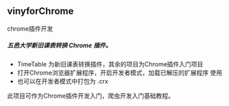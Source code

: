 ## vinyforChrome
chrome插件开发


##### 五邑大学新旧课表转换 Chrome 插件。
- TimeTable 为新旧课表转换插件，其余的项目为Chrome插件入门项目
- 打开Chrome浏览器扩展程序，开启开发者模式，加载已解压的扩展程序 使用
- 也可以在开发者模式中打包为 .crx 

此项目可作为Chrome插件开发入门，爬虫开发入门基础教程。
